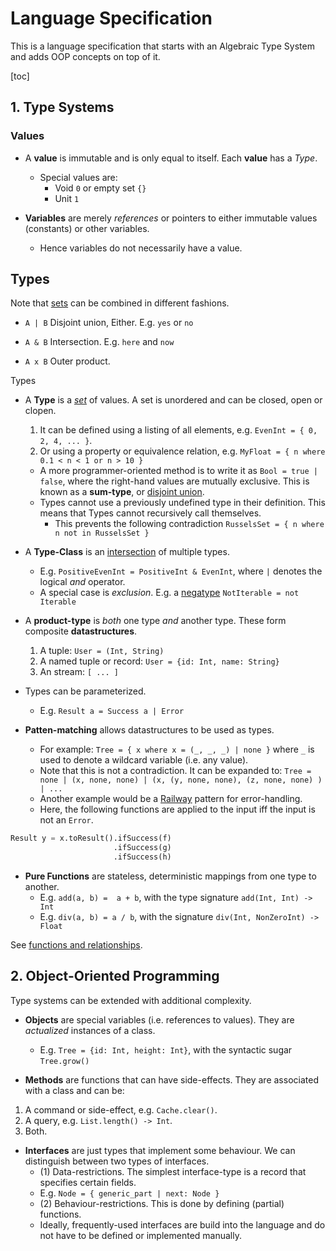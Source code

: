 # Language Specification

This is a language specification that starts with an Algebraic Type System and adds OOP concepts on top of it.

[toc]

## 1. Type Systems

### Values

* A **value** is immutable and is only equal to itself. Each **value** has a _Type_.
  * Special values are:
    * Void `0` or empty set `{}`
    * Unit `1`

* **Variables** are merely _references_ or pointers to either immutable values (constants) or other variables.
  * Hence variables do not necessarily have a value.

## Types

Note that [sets](https://en.wikipedia.org/wiki/Set_theory) can be combined in different fashions.

* `A | B` Disjoint union, Either. E.g. `yes` or `no`

* `A & B` Intersection. E.g. `here` and `now`

* `A x B` Outer product.

Types

* A **Type** is a [_set_](https://en.wikipedia.org/wiki/Set_theory) of values. A set is unordered and can be closed, open or clopen.
  1. It can be defined using a listing of all elements, e.g. `EvenInt = { 0, 2, 4, ... }`.
  2. Or using a property or equivalence relation, e.g. `MyFloat = { n where 0.1 < n < 1 or n > 10 }`
  * A more programmer-oriented method is to write it as `Bool = true | false`, where the right-hand values are mutually exclusive. This is known as a **sum-type**, or [disjoint union](https://en.wikipedia.org/wiki/Coproduct).
  * Types cannot use a previously undefined type in their definition. This means that Types cannot recursively call themselves.
    * This prevents the following contradiction `RusselsSet = { n where n not in RusselsSet }`

* A **Type-Class** is an [intersection](https://en.wikipedia.org/wiki/Intersection) of multiple types.
  * E.g. `PositiveEvenInt = PositiveInt & EvenInt`, where `|` denotes the logical _and_ operator.
  * A special case is _exclusion_. E.g. a [negatype](https://www.hillelwayne.com/negatypes/) `NotIterable = not Iterable`

* A **product-type** is _both_ one type _and_ another type. These form composite **datastructures**.

  1. A tuple:  `User = (Int, String)`
  2. A named tuple or record: `User = {id: Int, name: String}`
  3. An stream: `[ ... ]`

* Types can be parameterized.
  * E.g. `Result a = Success a | Error`

* **Patten-matching** allows datastructures to be used as types.

  * For example: `Tree = { x where x = (_, _, _) | none }` where `_` is used to denote a wildcard variable (i.e. any value).
  * Note that this is not a contradiction. It can be expanded to: `Tree = none | (x, none, none) | (x, (y, none, none), (z, none, none) ) | ...`
  * Another example would be a [Railway](https://fsharpforfunandprofit.com/rop/) pattern for error-handling.
  * Here, the following functions are applied to the input iff the input is not an `Error`.

```python
Result y = x.toResult().ifSuccess(f)
                       .ifSuccess(g)
                       .ifSuccess(h)
```

* **Pure Functions** are stateless, deterministic mappings from one type to another.
  * E.g. `add(a, b) =  a + b`, with the type signature `add(Int, Int) -> Int`
  * E.g. `div(a, b) = a / b`, with the signature `div(Int, NonZeroInt) -> Float`

See [functions and relationships](../domain-modelling/relations.md).

## 2. Object-Oriented Programming

Type systems can be extended with additional complexity.

* **Objects** are special variables (i.e. references to values). They are _actualized_ instances of a class.
  * E.g. `Tree = {id: Int, height: Int}`, with the syntactic sugar `Tree.grow()`

* **Methods** are functions that can have side-effects. They are associated with a class and can be:

 1. A command or side-effect, e.g. `Cache.clear()`.
 2. A query, e.g. `List.length() -> Int`.
 3. Both.

* **Interfaces** are just types that implement some behaviour. We can distinguish between two types of interfaces.
  * (1) Data-restrictions. The simplest interface-type is a record that specifies certain fields.
  * E.g. `Node = { generic_part | next: Node }`
  * (2) Behaviour-restrictions. This is done by defining (partial) functions.
  * Ideally, frequently-used interfaces are build into the language and do not have to be defined or implemented manually.

